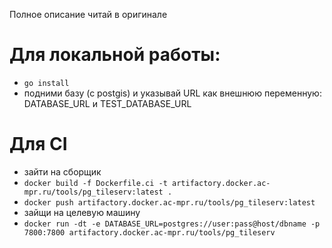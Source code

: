 Полное описание читай в оригинале

# Для локальной работы:
* `go install`
* подними базу (с postgis) и указывай URL как внешнюю переменную: DATABASE_URL и TEST_DATABASE_URL


# Для CI
* зайти на сборщик
* `docker build -f Dockerfile.ci -t artifactory.docker.ac-mpr.ru/tools/pg_tileserv:latest .`
* `docker push artifactory.docker.ac-mpr.ru/tools/pg_tileserv:latest`
* зайщи на целевую машину
* `docker run -dt -e DATABASE_URL=postgres://user:pass@host/dbname -p 7800:7800 artifactory.docker.ac-mpr.ru/tools/pg_tileserv`

